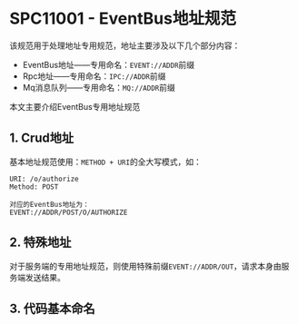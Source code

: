 # SPC11001 - EventBus地址规范

该规范用于处理地址专用规范，地址主要涉及以下几个部分内容：

* EventBus地址——专用命名：`EVENT://ADDR`前缀
* Rpc地址——专用命名：`IPC://ADDR`前缀
* Mq消息队列——专用命名：`MQ://ADDR`前缀

本文主要介绍EventBus专用地址规范

## 1. Crud地址

基本地址规范使用：`METHOD + URI`的全大写模式，如：

```
URI: /o/authorize
Method: POST

对应的EventBus地址为：
EVENT://ADDR/POST/O/AUTHORIZE
```

## 2. 特殊地址

对于服务端的专用地址规范，则使用特殊前缀`EVENT://ADDR/OUT`，请求本身由服务端发送结果。

## 3. 代码基本命名






